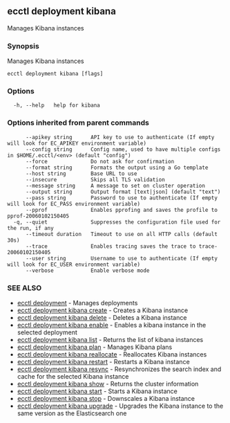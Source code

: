## ecctl deployment kibana

Manages Kibana instances

### Synopsis

Manages Kibana instances

```
ecctl deployment kibana [flags]
```

### Options

```
  -h, --help   help for kibana
```

### Options inherited from parent commands

```
      --apikey string      API key to use to authenticate (If empty will look for EC_APIKEY environment variable)
      --config string      Config name, used to have multiple configs in $HOME/.ecctl/<env> (default "config")
      --force              Do not ask for confirmation
      --format string      Formats the output using a Go template
      --host string        Base URL to use
      --insecure           Skips all TLS validation
      --message string     A message to set on cluster operation
      --output string      Output format [text|json] (default "text")
      --pass string        Password to use to authenticate (If empty will look for EC_PASS environment variable)
      --pprof              Enables pprofing and saves the profile to pprof-20060102150405
  -q, --quiet              Suppresses the configuration file used for the run, if any
      --timeout duration   Timeout to use on all HTTP calls (default 30s)
      --trace              Enables tracing saves the trace to trace-20060102150405
      --user string        Username to use to authenticate (If empty will look for EC_USER environment variable)
      --verbose            Enable verbose mode
```

### SEE ALSO

* [ecctl deployment](ecctl_deployment.md)	 - Manages deployments
* [ecctl deployment kibana create](ecctl_deployment_kibana_create.md)	 - Creates a Kibana instance
* [ecctl deployment kibana delete](ecctl_deployment_kibana_delete.md)	 - Deletes a Kibana instance
* [ecctl deployment kibana enable](ecctl_deployment_kibana_enable.md)	 - Enables a kibana instance in the selected deployment
* [ecctl deployment kibana list](ecctl_deployment_kibana_list.md)	 - Returns the list of kibana instances
* [ecctl deployment kibana plan](ecctl_deployment_kibana_plan.md)	 - Manages Kibana plans
* [ecctl deployment kibana reallocate](ecctl_deployment_kibana_reallocate.md)	 - Reallocates Kibana instances
* [ecctl deployment kibana restart](ecctl_deployment_kibana_restart.md)	 - Restarts a Kibana instance
* [ecctl deployment kibana resync](ecctl_deployment_kibana_resync.md)	 - Resynchronizes the search index and cache for the selected Kibana instance
* [ecctl deployment kibana show](ecctl_deployment_kibana_show.md)	 - Returns the cluster information
* [ecctl deployment kibana start](ecctl_deployment_kibana_start.md)	 - Starts a Kibana instance
* [ecctl deployment kibana stop](ecctl_deployment_kibana_stop.md)	 - Downscales a Kibana instance
* [ecctl deployment kibana upgrade](ecctl_deployment_kibana_upgrade.md)	 - Upgrades the Kibana instance to the same version as the Elasticsearch one

